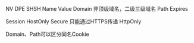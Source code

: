 NV DPE SHSH
Name Value
Domain 非顶级域名，二级三级域名
Path
Expires

Session
HostOnly
Secure 只能通过HTTPS传递
HttpOnly

Domain、Path可以区分同名Cookie